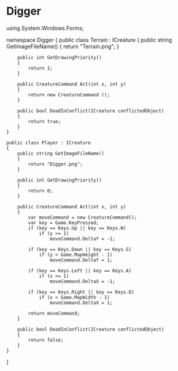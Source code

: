 # Digger
using System.Windows.Forms;

namespace Digger
{
    public class Terrain : ICreature
    {
        public string GetImageFileName()
        {
            return "Terrain.png";
        }

        public int GetDrawingPriority()
        {
            return 1;
        }

        public CreatureCommand Act(int x, int y)
        {
            return new CreatureCommand ();
        }

        public bool DeadInConflict(ICreature conflictedObject)
        {
            return true;
        }
    }

    public class Player : ICreature
    {
        public string GetImageFileName()
        {
            return "Digger.png";
        }

        public int GetDrawingPriority()
        {
            return 0;
        }

        public CreatureCommand Act(int x, int y)
        {
            var moveCommand = new CreatureCommand();
            var key = Game.KeyPressed;
            if (key == Keys.Up || key == Keys.W)
                if (y >= 1)
                    moveCommand.DeltaY = -1;

            if (key == Keys.Down || key == Keys.S)
                if (y < Game.MapHeight - 1)
                    moveCommand.DeltaY = 1;

            if (key == Keys.Left || key == Keys.A)
                if (x >= 1)
                    moveCommand.DeltaX = -1;

            if (key == Keys.Right || key == Keys.D)
                if (x < Game.MapWidth - 1)
                    moveCommand.DeltaX = 1;

            return moveCommand;
        }

        public bool DeadInConflict(ICreature conflictedObject)
        {
            return false;
        }
    }
}
